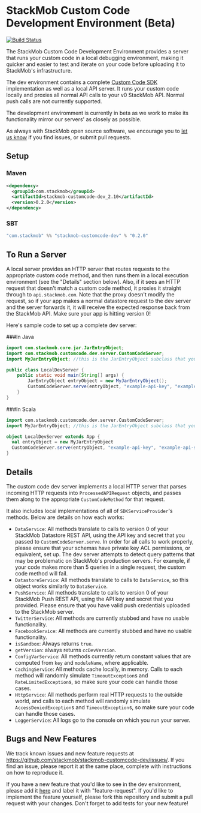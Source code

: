 # StackMob Custom Code Development Environment (Beta)

[![Build Status](https://travis-ci.org/stackmob/stackmob-customcode-dev.png?branch=master)](https://travis-ci.org/stackmob/stackmob-customcode-dev)

The StackMob Custom Code Development Environment provides a server that runs your custom code in a local debugging environment, making it quicker and easier to test and iterate on your code before uploading it to StackMob's infrastructure.

The dev environment contains a complete [Custom Code SDK](https://github.com/stackmob/stackmob-customcode-sdk) implementation as well as a local API server. It runs your custom code locally and proxies all normal API calls to your v0 StackMob API. Normal push calls are not currently supported.

The development enviromment is currently in beta as we work to make its functionality mirror our servers' as closely as possible.

As always with StackMob open source software, we encourage you to [let us know](https://github.com/stackmob/stackmob-customcode-dev/issues) if you find issues, or submit pull requests.

## Setup

### Maven

```xml
<dependency>
  <groupId>com.stackmob</groupId>
  <artifactId>stackmob-customcode-dev_2.10</artifactId>
  <version>0.2.0</version>
</dependency>
```

### SBT

```scala
"com.stackmob" %% "stackmob-customcode-dev" % "0.2.0"
```

## To Run a Server

A local server provides an HTTP server that routes requests to the appropriate custom code method, and then runs them in
a local execution environment (see the "Details" section below). Also, if it sees an HTTP request that doesn't match a custom
code method, it proxies it straight through to `api.stackmob.com`. Note that the proxy doesn't modify the request,
so if your app makes a normal datastore request to the dev server and the server forwards it, it will receive the expected
response back from the StackMob API. Make sure your app is hitting version 0!

Here's sample code to set up a complete dev server:

###In Java

```java
import com.stackmob.core.jar.JarEntryObject;
import com.stackmob.customcode.dev.server.CustomCodeServer;
import MyJarEntryObject; //this is the JarEntryObject subclass that you've created

public class LocalDevServer {
    public static void main(String[] args) {
        JarEntryObject entryObject = new MyJarEntryObject();
        CustomCodeServer.serve(entryObject, "example-api-key", "example-api-secret", 8080);
    }
}
```

###In Scala

```scala
import com.stackmob.customcode.dev.server.CustomCodeServer;
import MyJarEntryObject; //this is the JarEntryObject subclass that you've created

object LocalDevServer extends App {
  val entryObject = new MyJarEntryObject
  CustomCodeServer.serve(entryObject, "example-api-key", "example-api-secret", 8080)
}
```

## Details

The custom code dev server implements a local HTTP server that parses incoming HTTP requests into `ProcessedAPIRequest` objects, and passes them along to the appropriate `CustomCodeMethod` for that request.

It also includes local implementations of all of `SDKServiceProvider`'s methods. Below are details on how each works:

* `DataService`: All methods translate to calls to version 0 of your StackMob Datastore REST API, using the API key and secret that you passed to `CustomCodeServer.serve`. In order for all calls to work properly, please ensure that your schemas have private key ACL permissions, or equivalent, set up. The dev server attempts to detect query patterns that may be problematic on StackMob's production servers. For example, if your code makes more than 5 queries in a single request, the custom code method will fail.
* `DatastoreService`: All methods translate to calls to `DataService`, so this object works similarly to `DataService`.
* `PushService`: All methods translate to calls to version 0 of your StackMob Push REST API, using the API key and secret that you provided. Please ensure that you have valid push credentials uploaded to the StackMob server.
* `TwitterService`: All methods are currently stubbed and have no usable functionality.
* `FacebookService`: All methods are currently stubbed and have no usable functionality.
* `isSandbox`: Always returns `true`.
* `getVersion`: always returns `ccDevVersion`.
* `ConfigVarService`: All methods currently return constant values that are computed from `key` and `moduleName`, where applicable.
* `CachingService`: All methods cache locally, in memory. Calls to each method will randomly simulate `TimeoutException`s and `RateLimitedException`s, so make sure your code can handle those cases.
* `HttpService`: All methods perform real HTTP requests to the outside world, and calls to each method will randomly simulate `AccessDeniedException`s and `TimeoutException`s, so make sure your code can handle those cases.
* `LoggerService`: All logs go to the console on which you run your server.

## Bugs and New Features

We track known issues and new feature requests at https://github.com/stackmob/stackmob-customcode-dev/issues/. If you find an issue, please report it at the same place, complete with instructions
on how to reproduce it.

If you have a new feature that you'd like to see in the dev environment, please add it [here](https://github.com/stackmob/stackmob-customcode-dev/issues/new) and label it with "feature-request".
If you'd like to implement the feature yourself, please fork this repository and submit a pull request with your changes. Don't forget to add tests for your new feature!
